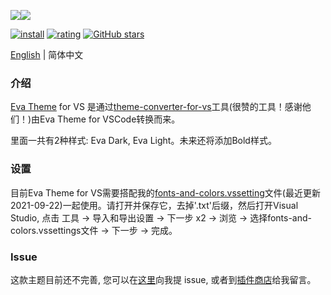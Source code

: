 <p style="display:flex;flex-flow:row nowrap;width:100%;"><img src="https://raw.githubusercontent.com/fisheva/Eva-Theme/master/Visual%20Studio/screenshots/Eva%20Dark.png" referrerpolicy="no-referrer" style="max-width:50%;"><img src="https://raw.githubusercontent.com/fisheva/Eva-Theme/master/Visual%20Studio/screenshots/Eva%20Light.png" referrerpolicy="no-referrer" style="max-width:50%;"></p>

[![install](https://img.shields.io/vscode-marketplace/i/fisheva.Eva-Theme-vs.svg?style=flat-flat)](https://marketplace.visualstudio.com/items?itemName=fisheva.Eva-Theme-vs) [![rating](https://img.shields.io/visual-studio-marketplace/r/fisheva.Eva-Theme-vs.svg?style=flat)](https://marketplace.visualstudio.com/items/fisheva.Eva-Theme-vs) [![GitHub stars](https://img.shields.io/github/stars/fisheva/Eva-Theme.svg?style=social&label=Star&maxAge=2592000)](https://github.com/fisheva/Eva-Theme)

<a title="Go to the English README." href="https://github.com/fisheva/Eva-Theme/blob/master/Visual%20Studio/README.md" target="_blank">English</a> | 简体中文

### 介绍

<a title="从Github跳转到Eva Theme的插件商店页面。" href="https://marketplace.visualstudio.com/items?itemName=fisheva.Eva-Theme" target="_blank">Eva Theme</a> for VS 是通过<a title="去到theme-converter-for-vs项目页面。" href="https://github.com/microsoft/theme-converter-for-vs" target="_blank">theme-converter-for-vs</a>工具(很赞的工具！感谢他们！)由Eva Theme for VSCode转换而来。

里面一共有2种样式: Eva Dark, Eva Light。未来还将添加Bold样式。

### 设置

目前Eva Theme for VS需要搭配我的<a href="https://raw.githubusercontent.com/fisheva/Eva-Theme/master/Visual%20Studio/fonts-and-colors.vssettings" target="_blank" download="fonts-and-colors.vssettings.txt">fonts-and-colors.vssetting</a>文件(最近更新 2021-09-22)一起使用。请打开并保存它，去掉'.txt'后缀，然后打开Visual Studio, 点击 工具 → 导入和导出设置 → 下一步 x2 → 浏览 → 选择fonts-and-colors.vssettings文件 → 下一步 → 完成。

### Issue

这款主题目前还不完善, 您可以在<a href="https://github.com/fisheva/Eva-Theme/issues" target="_blank">这里</a>向我提 issue, 或者到<a href="https://marketplace.visualstudio.com/items?itemName=fisheva.Eva-Theme&ssr=false#review-details" target="_blank">插件商店</a>给我留言。

<!-- ### 赞助

- 在Patreon或Open Collective上每月赞助
- 通过微信、支付宝或PayPal打赏(一次性) -->